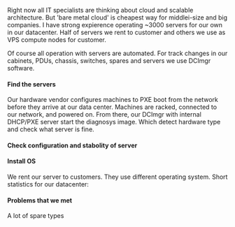 Right now all IT specialists are thinking about cloud and scalable architecture. But 'bare metal cloud' is cheapest way for middlei-size and big companies. I have strong expierence operating ~3000 servers for our own in our datacenter. Half of servers we rent to customer and others  we use as VPS compute nodes for customer.

Of course all operation with servers are automated. For track changes in  our cabinets, PDUs, chassis, switches, spares and servers we use DCImgr software. 
#### Find the servers
Our hardware vendor configures machines to PXE boot from the network before they arrive at our data center. Machines are racked, connected to our network, and powered on. From there, our DCImgr with internal DHCP/PXE server start  the diagnosys image. Which detect hardware type and check what server is fine. 

#### Check configuration and stabolity of server

#### Install OS
We rent our server to customers. They use different operating system. Short statistics for our datacenter: 

#### Problems that we met 

A lot of spare types
